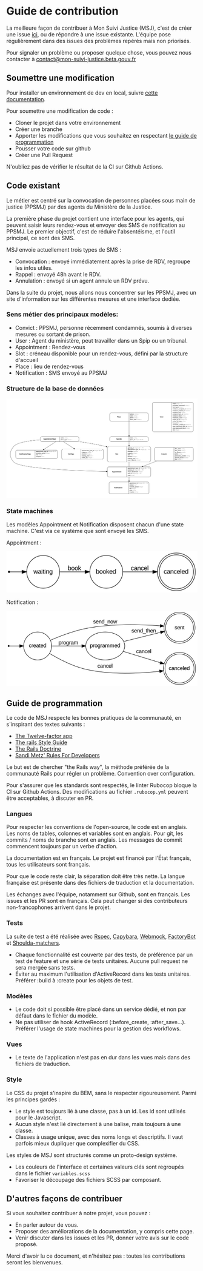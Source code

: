 # Guide de contribution

La meilleure façon de contribuer à Mon Suivi Justice (MSJ), c'est de créer une issue [ici](https://github.com/betagouv/mon-suivi-justice/issues), ou de répondre à une issue existante. L'équipe pose régulièrement dans des issues des problèmes repérés mais non priorisés.

Pour signaler un problème ou proposer quelque chose, vous pouvez nous contacter à [contact@mon-suivi-justice.beta.gouv.fr](mailto:contact@mon-suivi-justice.beta.gouv.fr)

## Soumettre une modification

Pour installer un environnement de dev en local, suivre [cette documentation](INSTALL.md).

Pour soumettre une modification de code :

- Cloner le projet dans votre environnement
- Créer une branche
- Apporter les modifications que vous souhaitez en respectant [le guide de programmation](#Guide-de-programmation)
- Pousser votre code sur github
- Créer une Pull Request

N'oubliez pas de vérifier le résultat de la CI sur Github Actions.

## Code existant

Le métier est centré sur la convocation de personnes placées sous main de justice (PPSMJ) par des agents du Ministère de la Justice.

La première phase du projet contient une interface pour les agents, qui peuvent saisir leurs rendez-vous et envoyer des SMS de notification au PPSMJ. Le premier objectif, c'est de réduire l'absentéisme, et l'outil principal, ce sont des SMS.

MSJ envoie actuellement trois types de SMS :

- Convocation : envoyé immédiatement après la prise de RDV, regroupe les infos utiles.
- Rappel : envoyé 48h avant le RDV.
- Annulation : envoyé si un agent annule un RDV prévu.

Dans la suite du projet, nous allons nous concentrer sur les PPSMJ, avec un site d'information sur les différentes mesures et une interface dediée.

### Sens métier des principaux modèles:

- Convict : PPSMJ, personne récemment condamnés, soumis à diverses mesures ou sortant de prison.
- User : Agent du ministère, peut travailler dans un Spip ou un tribunal.
- Appointment : Rendez-vous
- Slot : créneau disponible pour un rendez-vous, défini par la structure d'accueil
- Place : lieu de rendez-vous
- Notification : SMS envoyé au PPSMJ

### Structure de la base de données

![Graph ERD](/docs/erd.png)

### State machines

Les modèles Appointment et Notification disposent chacun d'une state machine. C'est via ce système que sont envoyé les SMS.

Appointment :

![Machine à état Appointment](/docs/Appointment_state.png)

Notification :

![Machine à état Notification](/docs/Notification_state.png)

## Guide de programmation

Le code de MSJ respecte les bonnes pratiques de la communauté, en s'inspirant des textes suivants :

- [The Twelve-factor app](https://12factor.net/)
- [The rails Style Guide](https://rails.rubystyle.guide)
- [The Rails Doctrine](https://rubyonrails.org/doctrine/)
- [Sandi Metz' Rules For Developers](https://thoughtbot.com/blog/sandi-metz-rules-for-developers)

Le but est de chercher "the Rails way", la méthode préférée de la communauté Rails pour régler un problème. Convention over configuration.

Pour s'assurer que les standards sont respectés, le linter Rubocop bloque la CI sur Github Actions. Des modifications au fichier `.rubocop.yml` peuvent être acceptables, à discuter en PR.

### Langues

Pour respecter les conventions de l'open-source, le code est en anglais. Les noms de tables, colonnes et variables sont en anglais.
Pour git, les commits / noms de branche sont en anglais. Les messages de commit commencent toujours par un verbe d'action.

La documentation est en français. Le projet est financé par l'État français, tous les utilisateurs sont français.

Pour que le code reste clair, la séparation doit être très nette. La langue française est présente dans des fichiers de traduction et la documentation.

Les échanges avec l'équipe, notamment sur Github, sont en français. Les issues et les PR sont en français. Cela peut changer si des contributeurs non-francophones arrivent dans le projet.

### Tests

La suite de test a été réalisée avec [Rspec](http://rspec.info/), [Capybara](https://github.com/teamcapybara/capybara), [Webmock](https://github.com/bblimke/webmock), [FactoryBot](https://github.com/thoughtbot/factory_bot) et [Shoulda-matchers](https://github.com/thoughtbot/shoulda-matchers).

- Chaque fonctionnalité est couverte par des tests, de préférence par un test de feature et une série de tests unitaires. Aucune pull request ne sera mergée sans tests.
- Éviter au maximum l'utilisation d'ActiveRecord dans les tests unitaires. Préférer :build à :create pour les objets de test.

### Modèles

- Le code doit si possible être placé dans un service dédié, et non par défaut dans le fichier du modèle.
- Ne pas utiliser de hook ActiveRecord (:before_create, :after_save...). Préférer l'usage de state machines pour la gestion des workflows.

### Vues

- Le texte de l'application n'est pas en dur dans les vues mais dans des fichiers de traduction.

### Style

Le CSS du projet s'inspire du BEM, sans le respecter rigoureusement. Parmi les principes gardés :

- Le style est toujours lié à une classe, pas à un id. Les id sont utilisés pour le Javascript.
- Aucun style n'est lié directement à une balise, mais toujours à une classe.
- Classes à usage unique, avec des noms longs et descriptifs. Il vaut parfois mieux dupliquer que complexifier du CSS.

Les styles de MSJ sont structurés comme un proto-design système.

- Les couleurs de l'interface et certaines valeurs clés sont regroupés dans le fichier `variables.scss`
- Favoriser le découpage des fichiers SCSS par composant.

## D'autres façons de contribuer

Si vous souhaitez contribuer à notre projet, vous pouvez :
- En parler autour de vous.
- Proposer des améliorations de la documentation, y compris cette page.
- Venir discuter dans les issues et les PR, donner votre avis sur le code proposé.

Merci d'avoir lu ce document, et n'hésitez pas : toutes les contributions seront les bienvenues.

<!-- - Participer à la [documentation](https://doc.rdv-solidarites.fr/) -->
